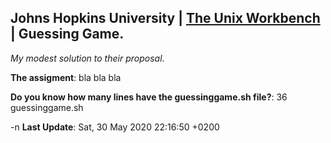 ## Johns Hopkins University | [The Unix Workbench](https://seankross.com/the-unix-workbench/) | Guessing Game.
*My modest solution to their proposal*.

**The assigment**: bla bla bla


**Do you know how many lines have the guessinggame.sh file?**: 
      36 guessinggame.sh

-n 
**Last Update**: 
Sat, 30 May 2020 22:16:50 +0200
